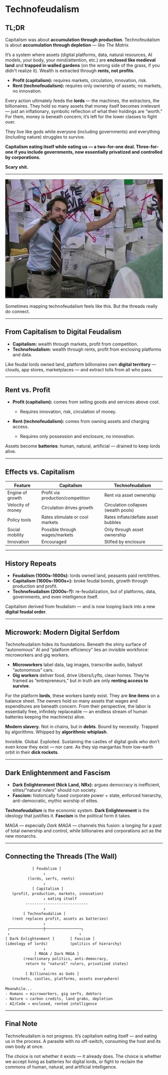 # Technofeudalism

## TL;DR

Capitalism was about **accumulation through production**.
Technofeudalism is about **accumulation through depletion** — like *The Matrix*.

It’s a system where assets (digital platforms, data, natural resources, AI models,
your body, your mind/attention, etc.) are **enclosed like medieval land** and
**trapped in walled gardens** (on the wrong side of the grass, if you didn’t realize it).
Wealth is extracted through **rents, not profits**.

* **Profit (capitalism):** requires markets, circulation, innovation, risk.
* **Rent (technofeudalism):** requires only ownership of assets; no markets, no innovation.

Every action ultimately feeds the **lords** — the machines, the extractors, the billionaires.
They hold so many assets that money itself becomes irrelevant — just an inflationary,
symbolic reflection of what their holdings are “worth.” For them, money is beneath concern;
it’s left for the lower classes to fight over.

They live like gods while everyone (including governments) and everything
(including nature) struggles to survive.

**Capitalism eating itself while eating us — a two-for-one deal.
Three-for-one if you include governments, now essentially privatized
and controlled by corporations.**

**Scary shit.**

---

![Technofeudalism Conspiracy Wall](/assets/conspiracy-wall.jpg)

Sometimes mapping technofeudalism feels like this.
But the threads really do connect.

---

## From Capitalism to Digital Feudalism

* **Capitalism:** wealth through markets, profit from competition.
* **Technofeudalism:** wealth through rents, profit from enclosing platforms and data.

Like feudal lords owned land, platform billionaires own **digital territory** — clouds, app stores, marketplaces — and extract tolls from all who pass.

---

## Rent vs. Profit

* **Profit (capitalism):** comes from selling goods and services above cost.

  * Requires innovation, risk, circulation of money.
* **Rent (technofeudalism):** comes from owning assets and charging access.

  * Requires only possession and enclosure, no innovation.

Assets become **batteries**: human, natural, artificial — drained to keep lords alive.

---

## Effects vs. Capitalism

| Feature           | Capitalism                        | Technofeudalism                      |
| ----------------- | --------------------------------- | ------------------------------------ |
| Engine of growth  | Profit via production/competition | Rent via asset ownership             |
| Velocity of money | Circulation drives growth         | Circulation collapses (wealth pools) |
| Policy tools      | Rates stimulate or cool markets   | Rates inflate/deflate asset bubbles  |
| Social mobility   | Possible through wages/markets    | Only through asset ownership         |
| Innovation        | Encouraged                        | Stifled by enclosure                 |

---

## History Repeats

* **Feudalism (1000s–1600s):** lords owned land, peasants paid rent/tithes.
* **Capitalism (1600s–1900s+):** broke feudal bonds, growth through production and profit.
* **Technofeudalism (2000s–?):** re-feudalization, but of platforms, data, governments, and even intelligence itself.

Capitalism derived from feudalism — and is now looping back into a new **digital feudal order**.

---

## Microwork: Modern Digital Serfdom

Technofeudalism hides its foundations. Beneath the shiny surface of “autonomous” AI
and “platform efficiency” lies an invisible workforce: microworkers and gig workers.

* **Microworkers** label data, tag images, transcribe audio, babysit “autonomous” cars.
* **Gig workers** deliver food, drive Ubers/Lyfts, clean homes.
  They’re framed as “entrepreneurs,” but in truth are only **renting access to survive**.

For the platform **lords**, these workers barely exist. They are **line items** on a balance sheet.
The owners hold so many assets that wages and expenditures are beneath concern.
From their perspective, the labor is essentially free, infinitely replaceable —
an endless stream of human batteries keeping the machine(s) alive.

**Modern slavery.**
Not in chains, but in **debts**.
Bound by necessity.
Trapped by algorithms.
Whipped by **algorithmic whiplash**.

Invisible. Global. Exploited.
Sustaining the castles of digital gods who don’t even know they exist — nor care.
As they sip margaritas from low-earth orbit in their **dick rockets**.

---

## Dark Enlightenment and Fascism

* **Dark Enlightenment (Nick Land, NRx):** argues democracy is inefficient,
  elites/“natural rulers” should run society.
* **Fascism:** historically fused corporate power + state, enforced hierarchy,
  anti-democratic, mythic worship of elites.

**Technofeudalism** is the economic system.
**Dark Enlightenment** is the ideology that justifies it.
**Fascism** is the political form it takes.

MAGA — especially *Dark MAGA* — channels this fusion:
a longing for a past of total ownership and control,
while billionaires and corporations act as the new monarchs.

---

## Connecting the Threads (The Wall)

```
            [ Feudalism ]
                 ↓
          (lords, serfs, rents)
                 ↓
            [ Capitalism ]
   (profit, production, markets, innovation)
                 ↓ eating itself
         ----------------------------
                 ↓
        [ Technofeudalism ]
   (rent replaces profit, assets as batteries)
                 ↓
 ┌───────────────┼────────────────┐
 ↓                               ↓
[ Dark Enlightenment ]       [ Fascism ]
(ideology of lords)          (politics of hierarchy)
                 ↓
             [ MAGA / Dark MAGA ]
        (reactionary politics, anti-democracy,
         return to "natural" rulers, privatized states)
                 ↓
         [ Billionaires as Gods ]
   (rockets, castles, platforms, assets everywhere)

Meanwhile...
- Humans → microworkers, gig serfs, debtors  
- Nature → carbon credits, land grabs, depletion  
- AI/Code → enclosed, rented intelligence  
```

---

## Final Note

Technofeudalism is not progress.
It’s capitalism eating itself — and eating us in the process.
A parasite with no off-switch, consuming the host and its own body at once.

The choice is not whether it exists — it already does.
The choice is whether we accept living as batteries for digital lords,
or fight to reclaim the commons of human, natural, and artificial intelligence.